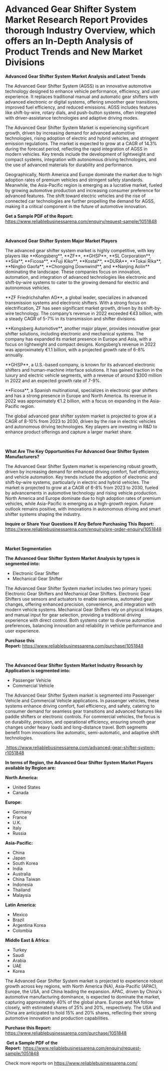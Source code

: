 <p><h1>Advanced Gear Shifter System Market Research Report Provides thorough Industry Overview, which offers an In-Depth Analysis of Product Trends and New Market Divisions</h1></p><p><strong>Advanced Gear Shifter System Market Analysis and Latest Trends</strong></p>
<p><p>The Advanced Gear Shifter System (AGSS) is an innovative automotive technology designed to enhance vehicle performance, efficiency, and user experience. It replaces traditional manual and automatic gear shifters with advanced electronic or digital systems, offering smoother gear transitions, improved fuel efficiency, and reduced emissions. AGSS includes features like shift-by-wire, rotary dials, and push-button systems, often integrated with driver-assistance technologies and adaptive driving modes.</p><p>The Advanced Gear Shifter System Market is experiencing significant growth, driven by increasing demand for advanced automotive technologies, rising adoption of electric and hybrid vehicles, and stringent emission regulations. The market is expected to grow at a CAGR of 14.3% during the forecast period, reflecting the rapid integration of AGSS in modern vehicles. Key trends include the development of lightweight and compact systems, integration with autonomous driving technologies, and the use of advanced materials for durability and performance.</p><p>Geographically, North America and Europe dominate the market due to high adoption rates of premium vehicles and stringent safety standards. Meanwhile, the Asia-Pacific region is emerging as a lucrative market, fueled by growing automotive production and increasing consumer preference for advanced features. The shift toward electric vehicles and the rise of connected car technologies are further propelling the demand for AGSS, making it a critical component in the future of automotive innovation.</p></p>
<p><strong>Get a Sample PDF of the Report:&nbsp;</strong> <a href="https://www.reliablebusinessarena.com/enquiry/request-sample/1051848?utm_campaign=1995&utm_medium=2&utm_source=Github&utm_content=ia&utm_term=22012025&utm_id=advanced-gear-shifter-system">https://www.reliablebusinessarena.com/enquiry/request-sample/1051848</a></p>
<p>&nbsp;</p>
<p><strong>Advanced Gear Shifter System Major Market Players</strong></p>
<p><p>The advanced gear shifter system market is highly competitive, with key players like **Kongsberg**, **ZF**, **GHSP**, **SL Corporation**, **Sila**, **Ficosa**, **Fuji Kiko**, **Kostal**, **DURA**, **Tokai Rika**, **Ningbo Gaofa**, **Chongqing Downwind**, and **Nanjing Aolin** dominating the landscape. These companies focus on innovation, automation, and integration of advanced technologies like electronic and shift-by-wire systems to cater to the growing demand for electric and autonomous vehicles.</p><p>**ZF Friedrichshafen AG**, a global leader, specializes in advanced transmission systems and electronic shifters. With a strong focus on electrification, ZF has seen significant market growth, driven by its shift-by-wire technology. The company’s revenue in 2022 exceeded €43 billion, with a steady CAGR of 5-7% in its transmission and shifter divisions.</p><p>**Kongsberg Automotive**, another major player, provides innovative gear shifter solutions, including electronic and mechanical systems. The company has expanded its market presence in Europe and Asia, with a focus on lightweight and compact designs. Kongsberg’s revenue in 2022 was approximately €1.1 billion, with a projected growth rate of 6-8% annually.</p><p>**GHSP**, a U.S.-based company, is known for its advanced electronic shifters and human-machine interface solutions. It has gained traction in the luxury and electric vehicle segments, with a revenue of around $300 million in 2022 and an expected growth rate of 7-9%.</p><p>**Ficosa**, a Spanish multinational, specializes in electronic gear shifters and has a strong presence in Europe and North America. Its revenue in 2022 was approximately €1.2 billion, with a focus on expanding in the Asia-Pacific region.</p><p>The global advanced gear shifter system market is projected to grow at a CAGR of 8-10% from 2023 to 2030, driven by the rise in electric vehicles and autonomous driving technologies. Key players are investing in R&D to enhance product offerings and capture a larger market share.</p></p>
<p>&nbsp;</p>
<p><strong>What Are The Key Opportunities For Advanced Gear Shifter System Manufacturers?</strong></p>
<p><p>The Advanced Gear Shifter System market is experiencing robust growth, driven by increasing demand for enhanced driving comfort, fuel efficiency, and vehicle automation. Key trends include the adoption of electronic and shift-by-wire systems, particularly in electric and hybrid vehicles. The market is projected to grow at a CAGR of 6-8% from 2023 to 2030, fueled by advancements in automotive technology and rising vehicle production. North America and Europe dominate due to high adoption rates of premium vehicles, while Asia-Pacific is emerging as a high-growth region. Future outlook remains positive, with innovations in autonomous driving and smart shifter systems shaping the industry.</p></p>
<p><strong>Inquire or Share Your Questions If Any Before Purchasing This Report:</strong> <a href="https://www.reliablebusinessarena.com/enquiry/pre-order-enquiry/1051848?utm_campaign=1995&utm_medium=2&utm_source=Github&utm_content=ia&utm_term=22012025&utm_id=advanced-gear-shifter-system">https://www.reliablebusinessarena.com/enquiry/pre-order-enquiry/1051848</a></p>
<p>&nbsp;</p>
<p><strong>Market Segmentation</strong></p>
<p><strong>The Advanced Gear Shifter System Market Analysis by types is segmented into:</strong></p>
<p><ul><li>Electronic Gear Shifter</li><li>Mechanical Gear Shifter</li></ul></p>
<p><p>The Advanced Gear Shifter System market includes two primary types: Electronic Gear Shifters and Mechanical Gear Shifters. Electronic Gear Shifters use sensors and actuators to enable seamless, automated gear changes, offering enhanced precision, convenience, and integration with modern vehicle systems. Mechanical Gear Shifters rely on physical linkages and manual input for gear selection, providing a traditional driving experience with direct control. Both systems cater to diverse automotive preferences, balancing innovation and reliability in vehicle performance and user experience.</p></p>
<p><strong>Purchase this Report:&nbsp;</strong><a href="https://www.reliablebusinessarena.com/purchase/1051848?utm_campaign=1995&utm_medium=2&utm_source=Github&utm_content=ia&utm_term=22012025&utm_id=advanced-gear-shifter-system">https://www.reliablebusinessarena.com/purchase/1051848</a></p>
<p>&nbsp;</p>
<p><strong>The Advanced Gear Shifter System Market Industry Research by Application is segmented into:</strong></p>
<p><ul><li>Passenger Vehicle</li><li>Commercial Vehicle</li></ul></p>
<p><p>The Advanced Gear Shifter System market is segmented into Passenger Vehicle and Commercial Vehicle applications. In passenger vehicles, these systems enhance driving comfort, fuel efficiency, and safety, catering to consumer demand for seamless gear transitions and advanced features like paddle shifters or electronic controls. For commercial vehicles, the focus is on durability, precision, and operational efficiency, ensuring smooth gear changes under heavy loads and long-distance travel. Both segments benefit from innovations like automatic, semi-automatic, and adaptive shift technologies.</p></p>
<p><a href="https://www.reliablebusinessarena.com/advanced-gear-shifter-system-r1051848?utm_campaign=1995&utm_medium=2&utm_source=Github&utm_content=ia&utm_term=22012025&utm_id=advanced-gear-shifter-system">&nbsp;https://www.reliablebusinessarena.com/advanced-gear-shifter-system-r1051848</a></p>
<p><strong>In terms of Region, the Advanced Gear Shifter System Market Players available by Region are:</strong></p>
<p>
    <p> <strong> North America: </strong>
        <ul>
            <li>United States</li>
            <li>Canada</li>
        </ul>
        </p> 
    <p> <strong> Europe: </strong>
        <ul>
            <li>Germany</li>
            <li>France</li>
            <li>U.K.</li>
            <li>Italy</li>
            <li>Russia</li>
        </ul>
        </p> 
    <p> <strong> Asia-Pacific: </strong>
        <ul>
            <li>China</li>
            <li>Japan</li>
            <li>South Korea</li>
            <li>India</li>
            <li>Australia</li>
            <li>China Taiwan</li>
            <li>Indonesia</li>
            <li>Thailand</li>
            <li>Malaysia</li>
        </ul>
        </p> 
    <p> <strong> Latin America: </strong>
        <ul>
            <li>Mexico</li>
            <li>Brazil</li>
            <li>Argentina Korea</li>
            <li>Colombia</li>
        </ul>
        </p> 
    <p> <strong> Middle East & Africa: </strong>
        <ul>
            <li>Turkey</li>
            <li>Saudi</li>
            <li>Arabia</li>
            <li>UAE</li>
            <li>Korea</li>
        </ul>
    </p>
    </p>
<p><p>The Advanced Gear Shifter System market is projected to experience robust growth across key regions, with North America (NA), Asia-Pacific (APAC), Europe, the USA, and China leading the expansion. APAC, driven by China's automotive manufacturing dominance, is expected to dominate the market, capturing approximately 40% of the global share. Europe and NA follow closely, with estimated shares of 25% and 20%, respectively. The USA and China are anticipated to hold 15% and 20% shares, reflecting their strong automotive innovation and production capabilities.</p></p>
<p><strong>Purchase this Report: </strong><a href="https://www.reliablebusinessarena.com/purchase/1051848?utm_campaign=1995&utm_medium=2&utm_source=Github&utm_content=ia&utm_term=22012025&utm_id=advanced-gear-shifter-system">https://www.reliablebusinessarena.com/purchase/1051848</a></p>
<p>&nbsp;<strong>Get a Sample PDF of the Report:&nbsp;&nbsp;</strong><a href="https://www.reliablebusinessarena.com/enquiry/request-sample/1051848?utm_campaign=1995&utm_medium=2&utm_source=Github&utm_content=ia&utm_term=22012025&utm_id=advanced-gear-shifter-system">https://www.reliablebusinessarena.com/enquiry/request-sample/1051848</a></p>
<p><strong></strong></p>
<p>Check more reports on <a href="https://www.reliablebusinessarena.com/?utm_campaign=1995&utm_medium=2&utm_source=Github&utm_content=ia&utm_term=22012025&utm_id=advanced-gear-shifter-system">https://www.reliablebusinessarena.com/</a></p>